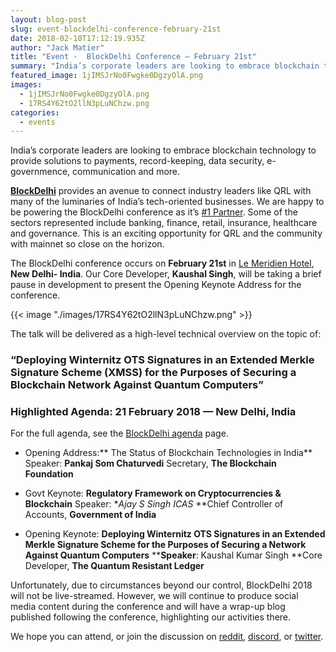 ```yaml
---
layout: blog-post
slug: event-blockdelhi-conference-february-21st
date: 2018-02-10T17:12:19.935Z
author: "Jack Matier"
title: "Event -  BlockDelhi Conference — February 21st"
summary: "India’s corporate leaders are looking to embrace blockchain technology to provide solutions to payments, record-keeping, data security, e-governmence, communication and more."
featured_image: 1jIMSJrNo0Fwgke0DgzyOlA.png
images:
  - 1jIMSJrNo0Fwgke0DgzyOlA.png
  - 17RS4Y62tO2llN3pLuNChzw.png
categories:
  - events
---
```


India’s corporate leaders are looking to embrace blockchain technology to provide solutions to payments, record-keeping, data security, e-governmence, communication and more.

**[BlockDelhi](https://www.blackarrowconferences.com/blockdelhi.html)** provides an avenue to connect industry leaders like QRL with many of the luminaries of India’s tech-oriented businesses. We are happy to be powering the BlockDelhi conference as it’s [#1 Partner](https://www.blackarrowconferences.com/blockdelhi-partners.html). Some of the sectors represented include banking, finance, retail, insurance, healthcare and governance. This is an exciting opportunity for QRL and the community with mainnet so close on the horizon.

The BlockDelhi conference occurs on **February 21st** in [Le Meridien Hotel](http://www.lemeridiennewdelhi.com/), **New Delhi- India**. Our Core Developer, **Kaushal Singh**, will be taking a brief pause in development to present the Opening Keynote Address for the conference.

{{< image "./images/17RS4Y62tO2llN3pLuNChzw.png" >}}

The talk will be delivered as a high-level technical overview on the topic of:

### “Deploying Winternitz OTS Signatures in an Extended Merkle Signature Scheme (XMSS) for the Purposes of Securing a Blockchain Network Against Quantum Computers”

### **Highlighted Agenda: 21 February 2018 — New Delhi, India**

For the full agenda, see the [BlockDelhi agenda](https://www.blackarrowconferences.com/blockdelhi-agenda.html) page.

* Opening Address:** The Status of Blockchain Technologies in India**
Speaker: **Pankaj Som Chaturvedi** 
Secretary, **The Blockchain Foundation**

* Govt Keynote: **Regulatory Framework on Cryptocurrencies & Blockchain**
Speaker: **Ajay S Singh ICAS* 
**Chief Controller of Accounts, **Government of India**

* Opening Keynote: **Deploying Winternitz OTS Signatures in an Extended Merkle Signature Scheme for the Purposes of Securing a Network Against Quantum Computers**
**​​**Speaker**: Kaushal Kumar Singh
**Core Developer, **The Quantum Resistant Ledger**

Unfortunately, due to circumstances beyond our control, BlockDelhi 2018 will not be live-streamed. However, we will continue to produce social media content during the conference and will have a wrap-up blog published following the conference, highlighting our activities there.

We hope you can attend, or join the discussion on [reddit](https://www.reddit.com/r/QRL/), [discord](https://discord.gg/BheKAZb), or [twitter](https://twitter.com/qrledger).